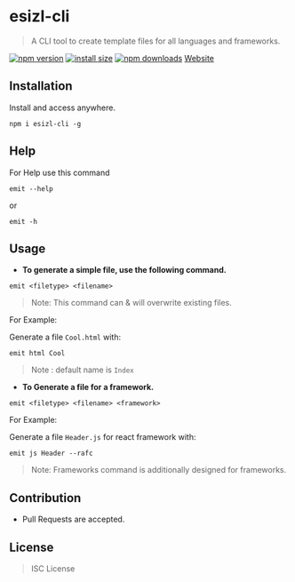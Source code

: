  # esizl-cli
 
 > A CLI tool to create template files for all languages and frameworks.

[![npm version](https://img.shields.io/npm/v/esizl-cli.svg?style=flat-square)](https://www.npmjs.org/package/esizl-cli)
[![install size](https://packagephobia.now.sh/badge?p=esizl-cli)](https://packagephobia.now.sh/result?p=esizl-cli)
[![npm downloads](https://img.shields.io/npm/dt/esizl-cli.svg?style=flat-square)](http://npm-stat.com/charts.html?package=esizl-cli)
[Website](https://esizl.com)


 ## Installation

 Install and access anywhere.
 
 ```
 npm i esizl-cli -g
 ```
 
## Help

For Help use this command
```
emit --help
```
or 
```
emit -h
```

 ## Usage

* __To generate a simple file, use the following command.__
 
 ```
 emit <filetype> <filename> 
 ```
 
 > Note: This command can & will overwrite existing files.

 For Example:

 Generate a file  `Cool.html` with:
 
 ```
 emit html Cool
 ```

 > Note : default name is ```Index```  

 * __To Generate a file for a framework.__

 ```
 emit <filetype> <filename> <framework> 
 ```

 For Example:

 Generate a file  `Header.js` for react framework with:
 
 ```
 emit js Header --rafc
 ```

 > Note: Frameworks command is additionally designed for frameworks.

## Contribution

- Pull Requests are accepted.

 ## License
 
 > ISC License